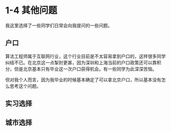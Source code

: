# 1-4 其他问题

我这里选择了一些同学们日常会向我提问的一些问题。

## 户口

算法工程师属于互联网行业，这个行业目前是不太容易拿到户口的，这样很多同学纠结不已。在北京这一点掣肘更甚，因为深圳和上海当前的户口政策还可以靠积分，但是北京基本只有毕业这一次户口获得机会。有一些同学为此深深苦恼。

但对我个人而言，因为我毕业的时候基本确定了可以拿北京户口，所以基本没有怎么思考这个问题。


## 实习选择

## 城市选择